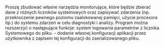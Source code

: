 Proszę zbudować własne narzędzia monitorujące, które będzie zbierać dane z różnych liczników systemowych oraz zapisywać zdarzenia (np. przekroczenie pewnego poziomu zaalokowanej pamięci, użycie procesora itp.) do systemu zdarzeń w celu diagnostyki i analizy.
Program można rozszerzyć o następujące funkcje: system logowania parametrów z licznika Systemowego do pliku. - dodanie własnej konfiguracji aplikacji przez użytkownika z zapisem tej konfiguracji do zserializowanego pliku.
